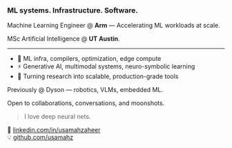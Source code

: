 ### ML systems. Infrastructure. Software.  

Machine Learning Engineer @ **Arm** — Accelerating ML workloads at scale.  

MSc Artificial Intelligence @ **UT Austin**.

---

- 🧠 ML infra, compilers, optimization, edge compute
- ⚡ Generative AI, multimodal systems, neuro-symbolic learning
- 🔧 Turning research into scalable, production-grade tools

Previously @ Dyson — robotics, VLMs, embedded ML.  

Open to collaborations, conversations, and moonshots.

> I love deep neural nets.

🔗 [linkedin.com/in/usamahzaheer](https://linkedin.com/in/usamahzaheer)  
💡 [github.com/usamahz](https://github.com/usamahz)
